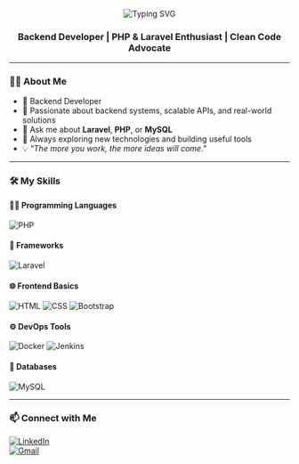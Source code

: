 <p align="center">
  <img src="https://readme-typing-svg.herokuapp.com?font=Fira+Code&size=28&pause=1000&center=true&vCenter=true&width=700&lines=Hi+%F0%9F%91%8B%2C+I'm+Abdelaziz+Hamed;Backend+Developer+%7C+Laravel+%7C+PHP" alt="Typing SVG" />
</p>

<h3 align="center">Backend Developer | PHP & Laravel Enthusiast | Clean Code Advocate</h3>

---

### 👨‍💻 About Me
- 💼 Backend Developer  
- 🚀 Passionate about backend systems, scalable APIs, and real-world solutions  
- 💬 Ask me about **Laravel**, **PHP**, or **MySQL**  
- 🧠 Always exploring new technologies and building useful tools  
- 💡 _"The more you work, the more ideas will come."_

---

### 🛠 My Skills

#### 👨‍💻 Programming Languages
![PHP](https://img.shields.io/badge/php-8892BF?style=for-the-badge&logo=php&logoColor=white)

#### 🚀 Frameworks
![Laravel](https://img.shields.io/badge/laravel-F05340?style=for-the-badge&logo=laravel&logoColor=white)

#### 🌐 Frontend Basics
![HTML](https://img.shields.io/badge/html5-e34c26?style=for-the-badge&logo=html5&logoColor=white)
![CSS](https://img.shields.io/badge/css3-1572B6?style=for-the-badge&logo=css3&logoColor=white)
![Bootstrap](https://img.shields.io/badge/bootstrap-563D7C?style=for-the-badge&logo=bootstrap&logoColor=white)

#### ⚙️ DevOps Tools
![Docker](https://img.shields.io/badge/docker-2496ED?style=for-the-badge&logo=docker&logoColor=white)
![Jenkins](https://img.shields.io/badge/jenkins-d24939?style=for-the-badge&logo=jenkins&logoColor=white)

#### 🧠 Databases
![MySQL](https://img.shields.io/badge/mysql-00758f?style=for-the-badge&logo=mysql&logoColor=white)

---

### 📫 Connect with Me
[![LinkedIn](https://img.shields.io/badge/LinkedIn-blue?style=for-the-badge&logo=linkedin&logoColor=white)](https://www.linkedin.com/in/abdelaziz-hamed-74a36022a/)  
[![Gmail](https://img.shields.io/badge/Gmail-red?style=for-the-badge&logo=gmail&logoColor=white)](mailto:abdelaziz.ibrahimhamed@gmail.com)

